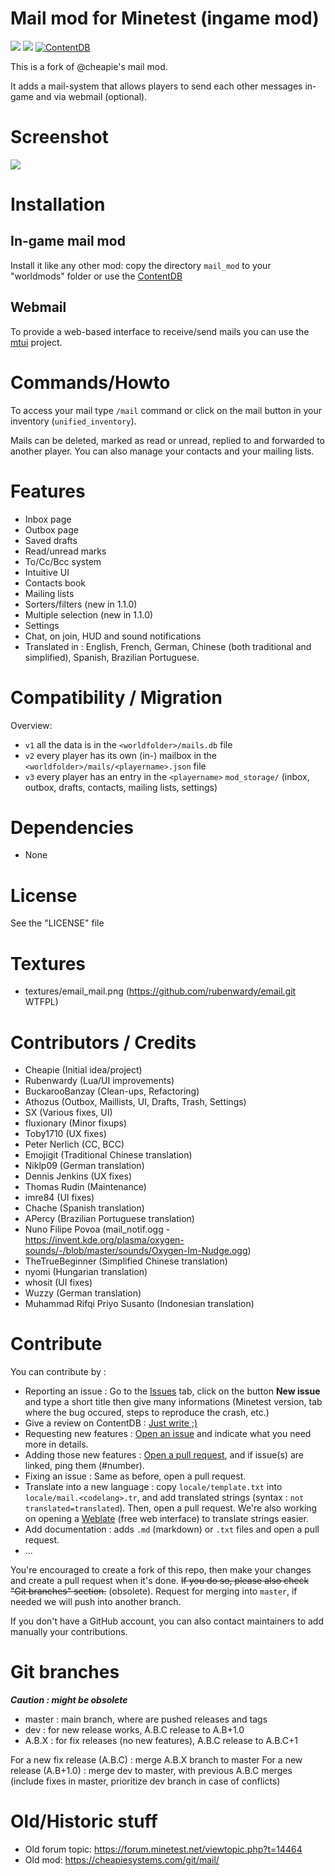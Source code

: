 Mail mod for Minetest (ingame mod)
======

![](https://github.com/mt-mods/mail/workflows/test/badge.svg)
![](https://github.com/mt-mods/mail/workflows/luacheck/badge.svg)
[![ContentDB](https://content.minetest.net/packages/mt-mods/mail/shields/downloads/)](https://content.minetest.net/packages/mt-mods/mail/)

This is a fork of @cheapie's mail mod.

It adds a mail-system that allows players to send each other messages in-game and via webmail (optional).

# Screenshot

![](screenshot_1.2.0.png)

# Installation

## In-game mail mod

Install it like any other mod: copy the directory `mail_mod` to your "worldmods" folder or use the [ContentDB](https://content.minetest.net)

## Webmail

To provide a web-based interface to receive/send mails you can use the [mtui](https://github.com/minetest-go/mtui) project.

# Commands/Howto

To access your mail type `/mail` command or click on the mail button in your inventory (`unified_inventory`).

Mails can be deleted, marked as read or unread, replied to and forwarded to another player. You can also manage your contacts and your mailing lists.

# Features

* Inbox page
* Outbox page
* Saved drafts
* Read/unread marks
* To/Cc/Bcc system
* Intuitive UI
* Contacts book
* Mailing lists
* Sorters/filters (new in 1.1.0)
* Multiple selection (new in 1.1.0)
* Settings
* Chat, on join, HUD and sound notifications
* Translated in : English, French, German, Chinese (both traditional and simplified), Spanish, Brazilian Portuguese.

# Compatibility / Migration

Overview:
* `v1` all the data is in the `<worldfolder>/mails.db` file
* `v2` every player has its own (in-) mailbox in the `<worldfolder>/mails/<playername>.json` file
* `v3` every player has an entry in the `<playername>` `mod_storage/` (inbox, outbox, drafts, contacts, mailing lists, settings)

# Dependencies
* None

# License

See the "LICENSE" file

# Textures
* textures/email_mail.png (https://github.com/rubenwardy/email.git WTFPL)

# Contributors / Credits

* Cheapie (Initial idea/project)
* Rubenwardy (Lua/UI improvements)
* BuckarooBanzay (Clean-ups, Refactoring)
* Athozus (Outbox, Maillists, UI, Drafts, Trash, Settings)
* SX (Various fixes, UI)
* fluxionary (Minor fixups)
* Toby1710 (UX fixes)
* Peter Nerlich (CC, BCC)
* Emojigit (Traditional Chinese translation)
* Niklp09 (German translation)
* Dennis Jenkins (UX fixes)
* Thomas Rudin (Maintenance)
* imre84 (UI fixes)
* Chache (Spanish translation)
* APercy (Brazilian Portuguese translation)
* Nuno Filipe Povoa (mail_notif.ogg - https://invent.kde.org/plasma/oxygen-sounds/-/blob/master/sounds/Oxygen-Im-Nudge.ogg)
* TheTrueBeginner (Simplified Chinese translation)
* nyomi (Hungarian translation)
* whosit (UI fixes)
* Wuzzy (German translation)
* Muhammad Rifqi Priyo Susanto (Indonesian translation)

# Contribute

You can contribute by :
* Reporting an issue : Go to the [Issues](https://github.com/mt-mods/mail/issues) tab, click on the button **New issue** and type a short title then give many informations (Minetest version, tab where the bug occured, steps to reproduce the crash, etc.)
* Give a review on ContentDB : [Just write ;)](https://content.minetest.net/packages/mt-mods/mail/review/)
* Requesting new features : [Open an issue](https://github.com/mt-mods/mail/issues) and indicate what you need more in details.
* Adding those new features : [Open a pull request](https://github.com/mt-mods/mail/pulls), and if issue(s) are linked, ping them (#number).
* Fixing an issue : Same as before, open a pull request.
* Translate into a new language : copy `locale/template.txt` into `locale/mail.<codelang>.tr`, and add translated strings (syntax : `not translated=translated`). Then, open a pull request. We're also working on opening a [Weblate](https://weblate.org) (free web interface) to translate strings easier.
* Add documentation : adds `.md` (markdown) or `.txt` files and open a pull request.
* ...

You're encouraged to create a fork of this repo, then make your changes and create a pull request when it's done. ~~If you do so, please also check "Git branches" section.~~ (obsolete). Request for merging into `master`, if needed we will push into another branch.

If you don't have a GitHub account, you can also contact maintainers to add manually your contributions.

# Git branches

***Caution : might be obsolete***

* master : main branch, where are pushed releases and tags
* dev : for new release works, A.B.C release to A.B+1.0
* A.B.X : for fix releases (no new features), A.B.C release to A.B.C+1

For a new fix release (A.B.C) : merge A.B.X branch to master
For a new release (A.B+1.0) : merge dev to master, with previous A.B.C merges (include fixes in master, prioritize dev branch in case of conflicts)

# Old/Historic stuff
* Old forum topic: https://forum.minetest.net/viewtopic.php?t=14464
* Old mod: https://cheapiesystems.com/git/mail/
